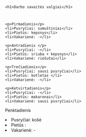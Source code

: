 <!DOCTYPE html>
<html lang="en">
<head>
    <meta charset="UTF-8">
    <meta http-equiv="X-UA-Compatible" content="IE=edge">
    <meta name="viewport" content="width=device-width, initial-scale=1.0">
    <title>Valgymai</title>
</head>

<body>
    
    <h1>Darbo savaitės valgiai</h1>
   
 

    <p>Pirmadienis</p>
    <li>Pusryčiai: sumuštiniai</li>
    <li>Pietūs: kepsnys</li>
    <li>Vakarienė: -</li>

    <p>Antradienis </p>
    <li>Pusryčiai: -</li>
    <li>Pietūs: sriuba + kepsnys</li>
    <li>Vakarienė: riešutai</li>

    <p>Trečiadienis</p>
    <li>Pusryčiai: sausi pusryčiai</li>
    <li>Pietūs: kotletas </li>
    <li>Vakarienė: -</li>
    
    <p>Ketvirtadienis</p>
    <li>Pusryčiai: -</li>
    <li>Pietūs: makaronai</li>
    <li>Vakarienė: sausi pusryčiai</li>

   <p>Penktadienis</p>
    <li>Pusryčiai: košė</li>
    <li>Pietūs : </li>
    <li>Vakarienė: -</li>


    
</body>
</html>
